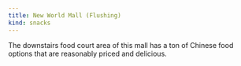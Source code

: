 ```yaml
---
title: New World Mall (Flushing)
kind: snacks
---
```

The downstairs food court area of this mall has a ton of Chinese food options that are
reasonably priced and delicious.
